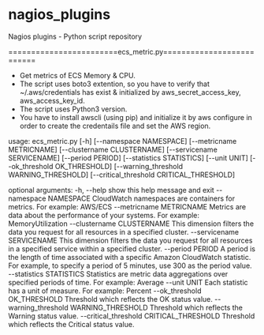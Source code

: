 # nagios_plugins
Nagios plugins - Python script repository

========================ecs_metric.py==========================

- Get metrics of ECS Memory & CPU.
- The script uses boto3 extention, so you have to verify that ~/.aws/credentials has exist & initialized by aws_secret_access_key, aws_access_key_id.
- The script uses Python3 version.
- You have to install awscli (using pip) and initialize it by aws configure in order to create the credentails file and set the AWS region.

usage: ecs_metric.py [-h] [--namespace NAMESPACE] [--metricname METRICNAME]
                     [--clustername CLUSTERNAME] [--servicename SERVICENAME]
                     [--period PERIOD] [--statistics STATISTICS] [--unit UNIT]
                     [--ok_threshold OK_THRESHOLD]
                     [--warning_threshold WARNING_THRESHOLD]
                     [--critical_threshold CRITICAL_THRESHOLD]

optional arguments:
  -h, --help            show this help message and exit
  --namespace NAMESPACE
                        CloudWatch namespaces are containers for metrics. For
                        example: AWS/ECS
  --metricname METRICNAME
                        Metrics are data about the performance of your
                        systems. For example: MemoryUtilization
  --clustername CLUSTERNAME
                        This dimension filters the data you request for all
                        resources in a specified cluster.
  --servicename SERVICENAME
                        This dimension filters the data you request for all
                        resources in a specified service within a specified
                        cluster.
  --period PERIOD       A period is the length of time associated with a
                        specific Amazon CloudWatch statistic. For example, to
                        specify a period of 5 minutes, use 300 as the period
                        value.
  --statistics STATISTICS
                        Statistics are metric data aggregations over specified
                        periods of time. For example: Average
  --unit UNIT           Each statistic has a unit of measure. For example:
                        Percent
  --ok_threshold OK_THRESHOLD
                        Threshold which reflects the OK status value.
  --warning_threshold WARNING_THRESHOLD
                        Threshold which reflects the Warning status value.
  --critical_threshold CRITICAL_THRESHOLD
                        Threshold which reflects the Critical status value.
